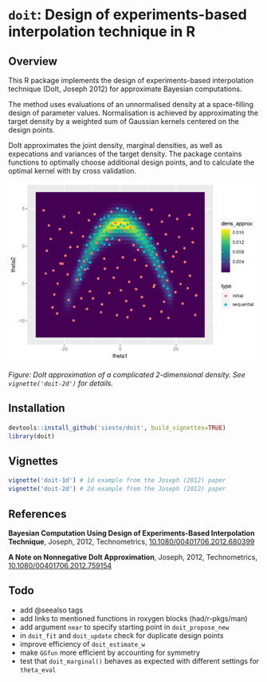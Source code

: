 # `doit`: Design of experiments-based interpolation technique in R

## Overview

This R package implements the design of experiments-based interpolation
technique (DoIt, Joseph 2012) for approximate Bayesian computations. 

The method uses evaluations of an unnormalised density at a space-filling
design of parameter values. Normalisation is achieved by approximating the
target density by a weighted sum of Gaussian kernels centered on the design
points. 

DoIt approximates the joint density, marginal densities, as well as expecations
and variances of the target density. The package contains functions to
optimally choose additional design points, and to calculate the optimal kernel
with by cross validation.

![Example plot of 2d DoIt approximation](fig/doit-2d.png)

_Figure: DoIt approximation of a complicated 2-dimensional density. See `vignette('doit-2d')` for details._

## Installation

```r
devtools::install_github('sieste/doit', build_vignettes=TRUE)
library(doit)
```


## Vignettes

```r
vignette('doit-1d') # 1d example from the Joseph (2012) paper
vignette('doit-2d') # 2d example from the Joseph (2012) paper
```

## References

**Bayesian Computation Using Design of Experiments-Based Interpolation Technique**, Joseph, 2012, Technometrics,
[10.1080/00401706.2012.680399](http://dx.doi.org/10.1080/00401706.2012.680399)

**A Note on Nonnegative DoIt Approximation**, Joseph, 2012, Technometrics, [10.1080/00401706.2012.759154](http://dx.doi.org/10.1080/00401706.2012.759154)


## Todo

- add @seealso tags
- add links to mentioned functions in roxygen blocks (had/r-pkgs/man)
- add argument `near` to specify starting point in `doit_propose_new`
- in `doit_fit` and `doit_update` check for duplicate design points
- improve efficiency of `doit_estimate_w`
- make `GGfun` more efficient by accounting for symmetry
- test that `doit_marginal()` behaves as expected with different settings for
  `theta_eval`


